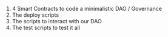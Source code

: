 1. 4 Smart Contracts to code a minimalistic DAO / Governance
2. The deploy scripts
3. The scripts to interact with our DAO
4. The test scripts to test it all